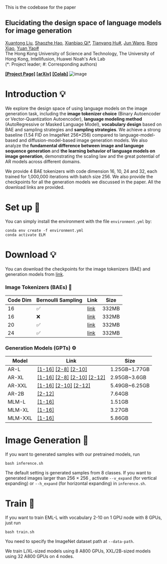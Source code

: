 This is the codebase for the paper

## Elucidating the design space of language models for image generation
[Xuantong Liu](https://github.com/Pepper-lll), [Shaozhe Hao](https://haoosz.github.io/), [Xianbiao Qi*](https://scholar.google.com/citations?user=odjSydQAAAAJ&hl=en), [Tianyang Hu#](https://hu-tianyang.github.io/), [Jun Wang](https://scholar.google.com/citations?user=mX8s9ZgAAAAJ), [Rong Xiao](https://scholar.google.com/citations?user=Zb5wT08AAAAJ&hl=en), [Yuan Yao#](https://yao-lab.github.io/)\
The Hong Kong University of Science and Technology, The University of Hong Kong, Intellifusion, Huawei Noah's Ark Lab\
(*: Project leader; #: Corresponding authors)

[**[Project Page]**](https://Pepper-lll.github.io/LMforImageGeneration/) [**[arXiv]**](https://arxiv.org/abs/2410.16257) [**[Colab]**](https://colab.research.google.com/drive/1l7FRzS8HSlmSjpVJW7mOfsV2GJWtmGsR?usp=sharing)
![image](https://github.com/Pepper-lll/LMforImageGeneration/blob/main/first_pic.png)

# Introduction 💡

We explore the design space of using language models on the image generation task, including the **image tokenizer choice** (Binary Autoencoder or Vector-Quantization Autoencoder), **language modeling method** (AutoRegressive or Masked Language Model), **vocabulary design** based on BAE and sampling strategies and **sampling strategies**. We achieve a strong baseline (1.54 FID on ImageNet 256*256) compared to language-model-based and diffusion-model-based image generation models. We also analyze the **fundamental difference between image and languege sequence generation** and **the learning behavior of language models on image generation**, demonstrating the scaling law and the great potential of AR models across different domains.

We provide 4 BAE tokenizers with code dimension 16, 10, 24 and 32, each trained for 1,000,000 iterations with batch size 256. We also provide the checkpoints for all the generation models we discussed in the paper. All the download links are provided.

# Set up 🔩
You can simply install the environment with the file ```environment.yml``` by:

```
conda env create -f environment.yml
conda activate ELM
```
# Download 💡
You can download the checkpoints for the image tokenizers (BAE) and generation models from [link](https://huggingface.co/xuantonglll/ELM).

### Image Tokenizers (BAEs) 🧩

| Code Dim  | Bernoulli Sampling | Link | Size |
| ------------- | ------------- |-------------|-------------|
| 16  | ✅  | [link](https://huggingface.co/xuantonglll/ELM/resolve/main/bae/bae_16/binaryae_ema.th?download=true) | 332MB |
| 16  | ❌ | [link](https://huggingface.co/xuantonglll/ELM/resolve/main/bae/bae_16_deter/binaryae_ema.th?download=true) | 332MB|
| 20  | ✅  | [link](https://huggingface.co/xuantonglll/ELM/resolve/main/bae/bae_20/binaryae_ema.th?download=true) | 332MB |
| 24  | ✅  | [link](https://huggingface.co/xuantonglll/ELM/resolve/main/bae/bae_24/binaryae_ema.th?download=true)| 332MB |

### Generation Models (GPTs) ⚙️
| Model  | Link | Size |
| ------------- | -------------| -------------|
|AR-L |[[1-16]]()  [[2-8]]() [[2-10]](https://huggingface.co/xuantonglll/ELM/resolve/main/gpt/L-2-10.pth?download=true)| 1.25GB~1.77GB|
|AR-XL | [[1-16]]() [[2-8]]() [[2-10]]()  [[2-12]]() | 2.95GB~3.6GB|
|AR-XXL | [[1-16]]() [[2-10]]()  [[2-12]]() | 5.49GB~6.25GB|
|AR-2B | [[2-12]]() | 7.64GB|
|MLM-L | [[1-16]]() | 1.51GB|
|MLM-XL | [[1-16]]() | 3.27GB|
|MLM-XXL | [[1-16]]() | 5.86GB|

# Image Generation 🌟
If you want to generated samples with our pretrained models, run
```
bash inference.sh
```
The default setting is generated samples from 8 classes.
If you want to generated images larger than 256 $\times$ 256
, activate ```--v_expand``` (for vertical expanding) or ```--h_expand``` (for horizontal expanding) in ```inference.sh```.


# Train 🌟
If you want to train EML-L with vocabulary 2-10 on 1 GPU node with 8 GPUs, just run
```
bash train.sh
```
You need to specify the ImageNet dataset path at ```--data-path```.

We train L/XL-sized models using 8 A800 GPUs, XXL/2B-sized models using 32 A800 GPUs on 4 nodes.

